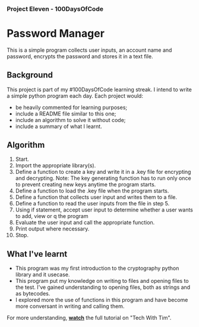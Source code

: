 ### Project Eleven - 100DaysOfCode
# Password Manager
This is a simple program collects user inputs, an account name and password, encrypts the password and stores it in a text file. 

## Background
This project is part of my #100DaysOfCode learning streak. I intend to write a simple python program each day. Each project would:
* be heavily commented for learning purposes;
* include a README file similar to this one;
* include an algorithm to solve it without code;
* include a summary of what I learnt.

## Algorithm
1. Start.
2. Import the appropriate library(s).
3. Define a function to create a key and write it in a .key file for encrypting and decrypting. Note: The key generating function has to run only once to prevent creating new keys anytime the program starts.
4. Define a function to load the .key file when the program starts.
5. Define a function that collects user input and writes them to a file.
6. Define a function to read the user inputs from the file in step 5.
7. Using if statement, accept user input to determine whether a user wants to add, view or q the program
8. Evaluate the user input and call the appropriate function.
9. Print output where necessary.
10. Stop.

## What I've learnt
* This program was my first introduction to the cryptography python library and it usecase.
* This program put my knowledge on writing to files and opening files to the test. I've gained understanding to opening files, both as strings and as bytecodes.
* I explored more the use of functions in this program and have become more conversant in writing and calling them.

For more understanding, **[watch](https://youtu.be/DLn3jOsNRVE?t=4193)** the full tutorial on "Tech With Tim".
